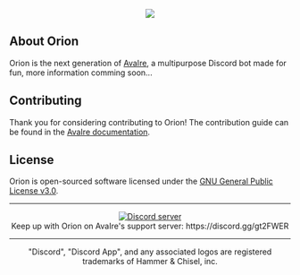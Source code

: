 <p align="center">
    <img src="https://avairebot.com/assets/img/orion-banner.png">
</p>

## About Orion

Orion is the next generation of [AvaIre](https://github.com/avaire/avaire), a multipurpose Discord bot made for fun, more information comming soon...

## Contributing

Thank you for considering contributing to Orion! The contribution guide can be found in the [AvaIre documentation](https://avairebot.com/docs/contributions).

## License

Orion is open-sourced software licensed under the [GNU General Public License v3.0](http://www.gnu.org/licenses/gpl.html).

---

<p align="center">
  <a href="https://discord.gg/gt2FWER"><img src="https://discordapp.com/api/guilds/284083636368834561/widget.png?style=banner2" alt="Discord server"></a>
  <br>Keep up with Orion on AvaIre's support server: https://discord.gg/gt2FWER
</p>

---

<p align="center">
    "Discord", "Discord App", and any associated logos are registered trademarks of Hammer & Chisel, inc.
</p>


